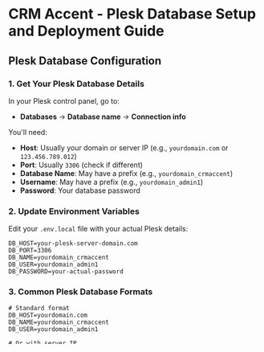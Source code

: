 # CRM Accent - Plesk Database Setup and Deployment Guide

## Plesk Database Configuration

### 1. **Get Your Plesk Database Details**
In your Plesk control panel, go to:
- **Databases** → **Database name** → **Connection info**

You'll need:
- **Host**: Usually your domain or server IP (e.g., `yourdomain.com` or `123.456.789.012`)
- **Port**: Usually `3306` (check if different)
- **Database Name**: May have a prefix (e.g., `yourdomain_crmaccent`)
- **Username**: May have a prefix (e.g., `yourdomain_admin1`)
- **Password**: Your database password

### 2. **Update Environment Variables**
Edit your `.env.local` file with your actual Plesk details:
```
DB_HOST=your-plesk-server-domain.com
DB_PORT=3306
DB_NAME=yourdomain_crmaccent
DB_USER=yourdomain_admin1
DB_PASSWORD=your-actual-password
```

### 3. **Common Plesk Database Formats**
```
# Standard format
DB_HOST=yourdomain.com
DB_NAME=yourdomain_crmaccent
DB_USER=yourdomain_admin1

# Or with server IP
DB_HOST=123.456.789.012
DB_NAME=crmaccent
DB_USER=admin1

# Some providers use different ports
DB_PORT=3307
```

## Local Development Setup

1. **Test Database Connection**
   ```bash
   npm run dev
   # Visit: http://localhost:3000/api/test-db
   ```
   This will show detailed connection info and any errors.

2. **Create Database Schema**
   - Access your Plesk database via phpMyAdmin or MySQL client
   - Run the SQL commands from `database/setup.sql`

## Deployment on Vercel

### 1. **Vercel Environment Variables**
In your Vercel project dashboard, add these environment variables:
```
DB_HOST=your-plesk-server-domain.com
DB_PORT=3306
DB_NAME=yourdomain_crmaccent
DB_USER=yourdomain_admin1
DB_PASSWORD=your-actual-password
```

### 2. **SSL Configuration (if required)**
Some Plesk servers require SSL. Add this variable if needed:
```
DB_SSL=true
```

### 3. **Deploy to Vercel**
```bash
vercel --prod
```

## Troubleshooting Plesk Connections

### Common Issues:

1. **Connection Refused**
   - Check if remote MySQL access is enabled in Plesk
   - Verify the host/IP address is correct
   - Check firewall settings

2. **Access Denied**
   - Verify username/password are correct
   - Check if the database user has remote access permissions
   - Database name might have a domain prefix

3. **Host Not Found**
   - Try using the server IP instead of domain name
   - Check if the MySQL port is different from 3306

### Debug Steps:

1. **Test from Plesk**
   - Use phpMyAdmin in Plesk to verify database exists
   - Create a simple test table to confirm write permissions

2. **Check Connection Details**
   - Visit `/api/test-db` to see detailed connection information
   - Check Vercel function logs for specific error messages

3. **Enable Remote Access**
   - In Plesk: Go to **Databases** → **User Management**
   - Ensure the user has permissions for remote connections
   - Add `%` or specific IP ranges if needed

### Plesk-Specific Settings:

1. **Database User Permissions**
   ```sql
   -- Run this in Plesk's phpMyAdmin if needed
   GRANT ALL PRIVILEGES ON yourdomain_crmaccent.* TO 'yourdomain_admin1'@'%';
   FLUSH PRIVILEGES;
   ```

2. **Remote Access**
   - Enable "Allow remote connections" in Plesk Database settings
   - Add your Vercel IP ranges if required

## Test Users (from setup.sql)
- **Username**: admin, **Password**: password123, **Role**: admin
- **Username**: testuser, **Password**: password123, **Role**: user
